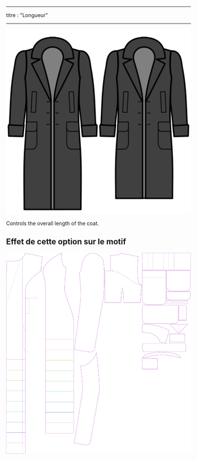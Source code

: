 - - -
titre : "Longueur"
- - -

![Length](length.svg)

Controls the overall length of the coat.

## Effet de cette option sur le motif

![Cette image montre l'effet de cette option en superposant plusieurs variantes qui ont une valeur différente pour cette option](carlita_length_sample.svg "Effet de cette option sur le modèle")
